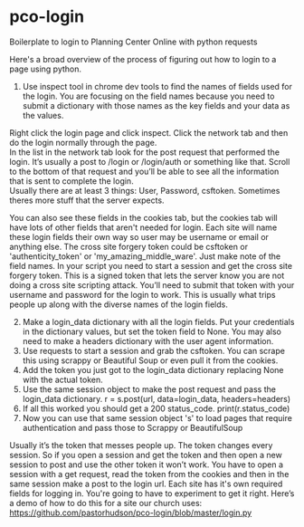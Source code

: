 # pco-login
Boilerplate to login to Planning Center Online with python requests


Here's a broad overview of the process of figuring out how to login to a page using python.
1. Use inspect tool in chrome dev tools to find the names of fields used for the login. You are focusing on the field names because you need to submit a dictionary with those names as the key fields and your data as the values.

Right click the login page and click inspect. 
Click the network tab and then do the login normally through the page.  
In the list in the network tab look for the post request that performed the login. 
It’s usually a post to /login or /login/auth or something like that. 
Scroll to the bottom of that request and you’ll be able to see all the information that is sent to complete the login.  
Usually there are at least 3 things: User, Password, csftoken. Sometimes theres more stuff that the server expects.

You can also see these fields in the cookies tab, but the cookies tab will have lots of other fields that aren't needed for login.
Each site will name these login fields their own way so user may be username or email or anything else. The cross site forgery token could be csftoken or 'authenticity_token' or 'my_amazing_middle_ware'. Just make note of the field names.
In your script you need to start a session and get the cross site forgery token.  This is a signed token that lets the server know you are not doing a cross site scripting attack.  You’ll need to submit that token with your username and password for the login to work. This is usually what trips people up along with the diverse names of the login fields.

2. Make a login_data dictionary with all the login fields. Put your credentials in the dictionary values, but set the token field to None. You may also need to make a headers dictionary with the user agent information.
3. Use requests to start a session and grab the csftoken. You can scrape this using scrappy or Beautiful Soup or even pull it from the cookies.
4. Add the token you just got to the login_data dictionary replacing None with the actual token.
5. Use the same session object to make the post request and pass the login_data dictionary.
    r = s.post(url, data=login_data, headers=headers)
6. If all this worked you should get a 200 status_code.
    print(r.status_code)
7. Now you can use that same session object 's' to load pages that require authentication and pass those to Scrappy or BeautifulSoup

Usually it’s the token that messes people up. The token changes every session. So if you open a session and get the token and then open a new session to post and use the other token it won’t work.  You have to open a session with a get request, read the token from the cookies and then in the same session make a post to the login url.  Each site has it's own required fields for logging in. You're going to have to experiment to get it right.
Here’s a demo of how to do this for a site our church uses:
https://github.com/pastorhudson/pco-login/blob/master/login.py
